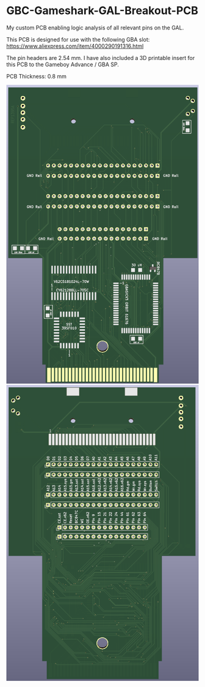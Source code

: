# GBC-Gameshark-GAL-Breakout-PCB
My custom PCB enabling logic analysis of all relevant pins on the GAL.

This PCB is designed for use with the following GBA slot: https://www.aliexpress.com/item/4000290191316.html

The pin headers are 2.54 mm. I have also included a 3D printable insert for this PCB to the Gameboy Advance / GBA SP.

PCB Thickness: 0.8 mm

![image](https://github.com/Modman/GBC-Gameshark-GAL-Breakout-PCB/blob/main/GBC%20Top%20Labeled.png)
![image](https://github.com/Modman/GBC-Gameshark-GAL-Breakout-PCB/blob/main/GBC%20Bottom.png)
